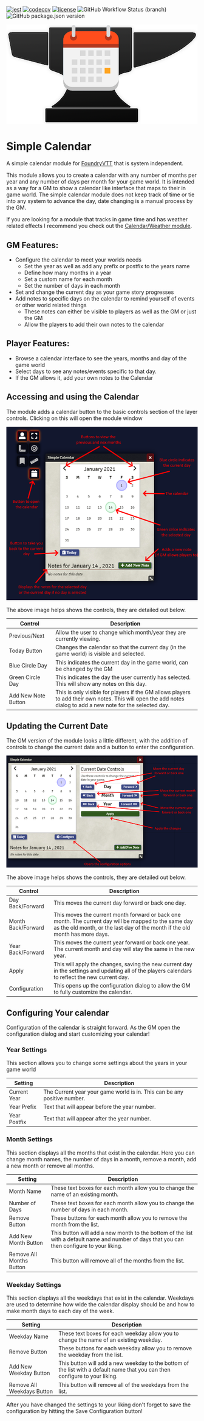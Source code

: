 [![jest](https://jestjs.io/img/jest-badge.svg)](https://github.com/facebook/jest)
[![codecov](https://codecov.io/gh/vigoren/foundryvtt-simple-calendar/branch/main/graph/badge.svg?token=43TJ117WP1)](https://codecov.io/gh/vigoren/foundryvtt-simple-calendar)
[![license](https://img.shields.io/badge/license-MIT-blue)](https://github.com/vigoren/foundryvtt-simple-calendar/blob/main/LICENSE)
![GitHub Workflow Status (branch)](https://img.shields.io/github/workflow/status/vigorator/foundryvtt-simple-calendar/Update%20Release's/main)
![GitHub package.json version](https://img.shields.io/github/package-json/v/vigoren/foundryvtt-simple-calendar)

![Logo](docs/images/logo.png)

# Simple Calendar
A simple calendar module for [FoundryVTT](https://foundryvtt.com/) that is system independent. 

This module allows you to create a calendar with any number of months per year and any number of days per month for your game world.
It is intended as a way for a GM to show a calendar like interface that maps to their in game world.
The simple calendar module does not keep track of time or tie into any system to advance the day, date changing is a manual process by the GM.

If you are looking for a module that tracks in game time and has weather related effects I recommend you check out the [Calendar/Weather module](https://www.foundryvtt-hub.com/package/calendar-weather/).

## GM Features:
* Configure the calendar to meet your worlds needs
    * Set the year as well as add any prefix or postfix to the years name
    * Define how many months in a year
    * Set a custom name for each month
    * Set the number of days in each month
* Set and change the current day as your game story progresses
* Add notes to specific days on the calendar to remind yourself of events or other world related things
    * These notes can either be visible to players as well as the GM or just the GM
    * Allow the players to add their own notes to the calendar
    
## Player Features:
* Browse a calendar interface to see the years, months and day of the game world
* Select days to see any notes/events specific to that day.
* If the GM allows it, add your own notes to the Calendar

## Accessing and using the Calendar
The module adds a calendar button to the basic controls section of the layer controls. Clicking on this will open the module window

![Calendar Button Location](docs/images/layers-button.png?raw=true)

The above image helps shows the controls, they are detailed out below.

Control | Description
------- | -----------
Previous/Next | Allow the user to change which month/year they are currently viewing.
Today Button | Changes the calendar so that the current day (in the game world) is visible and selected.
Blue Circle Day | This indicates the current day in the game world, can be changed by the GM
Green Circle Day | This indicates the day the user currently has selected. This will show any notes on this day.
Add New Note Button | This is only visible for players if the GM allows players to add their own notes. This will open the add notes dialog to add a new note for the selected day.

## Updating the Current Date
The GM version of the module looks a little different, with the addition of controls to change the current date and a button to enter the configuration. 

![GM View](docs/images/gm-view.png)

The above image helps shows the controls, they are detailed out below.

Control | Description
------- | -----------
Day Back/Forward | This moves the current day forward or back one day.
Month Back/Forward | This moves the current month forward or back one month. The current day will be mapped to the same day as the old month, or the last day of the month if the old month has more days.
Year Back/Forward | This moves the current year forward or back one year. The current month and day will stay the same in the new year.
Apply | This will apply the changes, saving the new current day in the settings and updating all of the players calendars to reflect the new current day.
Configuration | This opens up the configuration dialog to allow the GM to fully customize the calendar.

## Configuring Your calendar
Configuration of the calendar is straight forward. As the GM open the configuration dialog and start customizing your calendar!

### Year Settings
This section allows you to change some settings about the years in your game world

Setting | Description
-------- | ----------
Current Year | The Current year your game world is in. This can be any positive number.
Year Prefix | Text that will appear before the year number.
Year Postfix | Text that will appear after the year number.

### Month Settings
This section displays all the months that exist in the calendar. Here you can change month names, the number of days in a month, remove a month, add a new month or remove all months.

Setting | Description
-------- | ----------
Month Name | These text boxes for each month allow you to change the name of an existing month.
Number of Days | These text boxes for each month allow you to change the number of days in each month.
Remove Button | These buttons for each month allow you to remove the month from the list.
Add New Month Button | This button will add a new month to the bottom of the list with a default name and number of days that you can then configure to your liking.
Remove All Months Button | This button will remove all of the months from the list. 


### Weekday Settings
This section displays all the weekdays that exist in the calendar. Weekdays are used to determine how wide the calendar display should be and how to make month days to each day of the week.

Setting | Description
-------- | ----------
Weekday Name | These text boxes for each weekday allow you to change the name of an existing weekday.
Remove Button | These buttons for each weekday allow you to remove the weekday from the list.
Add New Weekday Button | This button will add a new weekday to the bottom of the list with a default name that you can then configure to your liking.
Remove All Weekdays Button | This button will remove all of the weekdays from the list.


After you have changed the settings to your liking don't forget to save the configuration by hitting the Save Configuration button!
